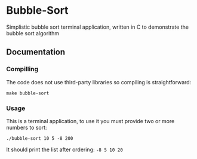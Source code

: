 # Bubble-Sort
Simplistic bubble sort terminal application, written in C to demonstrate the bubble sort algorithm

## Documentation

### Compilling
The code does not use third-party libraries so compiling is straightforward:
 ```shell 
 make bubble-sort
 ```

### Usage
This is a terminal application, to use it you must provide two or more numbers to sort:
 ```shell 
 ./bubble-sort 10 5 -8 200
 ```
 
 It should print the list after ordering:
 ```-8 5 10 20```
